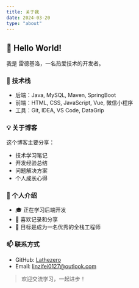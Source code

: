 ```yaml
---
title: 关于我
date: 2024-03-20
type: "about"
---
```


## 👋 Hello World!

我是 雷德基洛，一名热爱技术的开发者。

### 🚀 技术栈

- 后端：Java, MySQL, Maven, SpringBoot
- 前端：HTML, CSS, JavaScript, Vue, 微信小程序
- 工具：Git, IDEA, VS Code, DataGrip

### 💡 关于博客

这个博客主要分享：
- 技术学习笔记
- 开发经验总结
- 问题解决方案
- 个人成长心得

### 🌟 个人介绍

- 🎓 正在学习后端开发
- 📝 喜欢记录和分享
- 🎯 目标是成为一名优秀的全栈工程师

### 📫 联系方式

- GitHub: [Lathezero](https://github.com/lathezero)
- Email: [linzifei0127@outlook.com](mailto:linzifei0127@outlook.com)

> 欢迎交流学习，一起进步！ 
